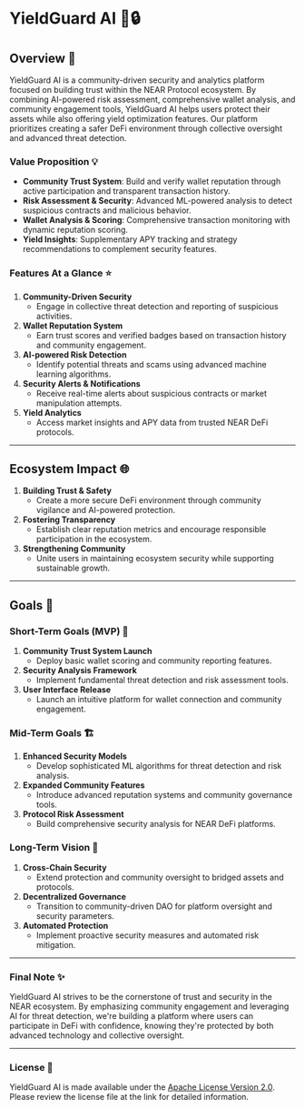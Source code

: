 # **YieldGuard AI** 🚀🔒

## **Overview** 📖

YieldGuard AI is a community-driven security and analytics platform focused on building trust within the NEAR Protocol ecosystem. By combining AI-powered risk assessment, comprehensive wallet analysis, and community engagement tools, YieldGuard AI helps users protect their assets while also offering yield optimization features. Our platform prioritizes creating a safer DeFi environment through collective oversight and advanced threat detection.

### **Value Proposition** 💡

- **Community Trust System**: Build and verify wallet reputation through active participation and transparent transaction history.
- **Risk Assessment & Security**: Advanced ML-powered analysis to detect suspicious contracts and malicious behavior.
- **Wallet Analysis & Scoring**: Comprehensive transaction monitoring with dynamic reputation scoring.
- **Yield Insights**: Supplementary APY tracking and strategy recommendations to complement security features.

### **Features At a Glance** ⭐

1. **Community-Driven Security**
    - Engage in collective threat detection and reporting of suspicious activities.
2. **Wallet Reputation System**
    - Earn trust scores and verified badges based on transaction history and community engagement.
3. **AI-powered Risk Detection**
    - Identify potential threats and scams using advanced machine learning algorithms.
4. **Security Alerts & Notifications**
    - Receive real-time alerts about suspicious contracts or market manipulation attempts.
5. **Yield Analytics**
    - Access market insights and APY data from trusted NEAR DeFi protocols.

---

## **Ecosystem Impact** 🌐

1. **Building Trust & Safety**
    - Create a more secure DeFi environment through community vigilance and AI-powered protection.
2. **Fostering Transparency**
    - Establish clear reputation metrics and encourage responsible participation in the ecosystem.
3. **Strengthening Community**
    - Unite users in maintaining ecosystem security while supporting sustainable growth.

---

## **Goals** 🎯

### Short-Term Goals (MVP) 🏁

1. **Community Trust System Launch**
    - Deploy basic wallet scoring and community reporting features.
2. **Security Analysis Framework**
    - Implement fundamental threat detection and risk assessment tools.
3. **User Interface Release**
    - Launch an intuitive platform for wallet connection and community engagement.

### Mid-Term Goals 🏗️

1. **Enhanced Security Models**
    - Develop sophisticated ML algorithms for threat detection and risk analysis.
2. **Expanded Community Features**
    - Introduce advanced reputation systems and community governance tools.
3. **Protocol Risk Assessment**
    - Build comprehensive security analysis for NEAR DeFi platforms.

### Long-Term Vision 🔮

1. **Cross-Chain Security**
    - Extend protection and community oversight to bridged assets and protocols.
2. **Decentralized Governance**
    - Transition to community-driven DAO for platform oversight and security parameters.
3. **Automated Protection**
    - Implement proactive security measures and automated risk mitigation.

---

### **Final Note** ✨

YieldGuard AI strives to be the cornerstone of trust and security in the NEAR ecosystem. By emphasizing community engagement and leveraging AI for threat detection, we're building a platform where users can participate in DeFi with confidence, knowing they're protected by both advanced technology and collective oversight.

---

### **License** 📜

YieldGuard AI is made available under the [Apache License Version 2.0](https://github.com/HaidarJbeily7/YieldGuard?tab=Apache-2.0-1-ov-file#readme). Please review the license file at the link for detailed information.
